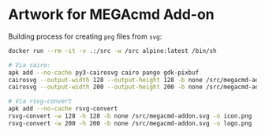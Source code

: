 # Artwork for MEGAcmd Add-on

Building process for creating `png` files from `svg`:

```sh
docker run --rm -it -v .:/src -w /src alpine:latest /bin/sh

# Via cairo:
apk add --no-cache py3-cairosvg cairo pango gdk-pixbuf
cairosvg --output-width 128 --output-height 128 -b none /src/megacmd-addon.svg -o icon.png
cairosvg --output-width 200 --output-height 200 -b none /src/megacmd-addon.svg -o logo.png

# Via rsvg-convert
apk add --no-cache rsvg-convert
rsvg-convert -w 128 -h 128 -b none /src/megacmd-addon.svg -o icon.png
rsvg-convert -w 200 -h 200 -b none /src/megacmd-addon.svg -o logo.png
```
